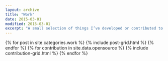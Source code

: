 ```yaml
---
layout: archive
title: "Work"
date: 2015-03-01
modified: 2015-03-01
excerpt: "A small selection of things I’ve developed or contributed to."
---
```


<div class="tiles">
{% for post in site.categories.work %}
  {% include post-grid.html %}
{% endfor %}
{% for contribution in site.data.opensource %}
  {% include contribution-grid.html %}
{% endfor %}
</div><!-- /.tiles -->
